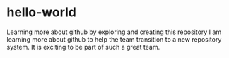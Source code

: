 # hello-world
Learning more about github by exploring and creating this repository
I am learning more about github to help the team transition to a new repository system. It is exciting to be part of such a great team.
